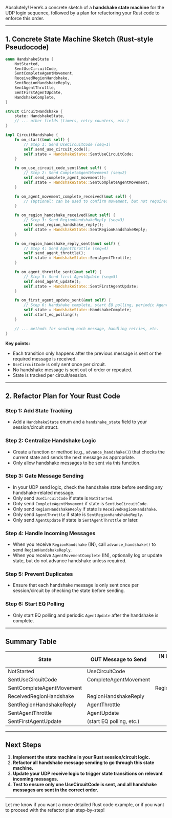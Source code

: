 Absolutely! Here’s a concrete sketch of a **handshake state machine** for the UDP login sequence, followed by a plan for refactoring your Rust code to enforce this order.

---

## 1. **Concrete State Machine Sketch (Rust-style Pseudocode)**

```rust
enum HandshakeState {
    NotStarted,
    SentUseCircuitCode,
    SentCompleteAgentMovement,
    ReceivedRegionHandshake,
    SentRegionHandshakeReply,
    SentAgentThrottle,
    SentFirstAgentUpdate,
    HandshakeComplete,
}

struct CircuitHandshake {
    state: HandshakeState,
    // ... other fields (timers, retry counters, etc.)
}

impl CircuitHandshake {
    fn on_start(&mut self) {
        // Step 1: Send UseCircuitCode (seq=1)
        self.send_use_circuit_code();
        self.state = HandshakeState::SentUseCircuitCode;
    }

    fn on_use_circuit_code_sent(&mut self) {
        // Step 2: Send CompleteAgentMovement (seq=2)
        self.send_complete_agent_movement();
        self.state = HandshakeState::SentCompleteAgentMovement;
    }

    fn on_agent_movement_complete_received(&mut self) {
        // (Optional: can be used to confirm movement, but not required for next step)
    }

    fn on_region_handshake_received(&mut self) {
        // Step 3: Send RegionHandshakeReply (seq=3)
        self.send_region_handshake_reply();
        self.state = HandshakeState::SentRegionHandshakeReply;
    }

    fn on_region_handshake_reply_sent(&mut self) {
        // Step 4: Send AgentThrottle (seq=4)
        self.send_agent_throttle();
        self.state = HandshakeState::SentAgentThrottle;
    }

    fn on_agent_throttle_sent(&mut self) {
        // Step 5: Send first AgentUpdate (seq=5)
        self.send_agent_update();
        self.state = HandshakeState::SentFirstAgentUpdate;
    }

    fn on_first_agent_update_sent(&mut self) {
        // Step 6: Handshake complete, start EQ polling, periodic AgentUpdate, etc.
        self.state = HandshakeState::HandshakeComplete;
        self.start_eq_polling();
    }

    // ... methods for sending each message, handling retries, etc.
}
```

**Key points:**
- Each transition only happens after the previous message is sent or the required message is received.
- `UseCircuitCode` is only sent once per circuit.
- No handshake message is sent out of order or repeated.
- State is tracked per circuit/session.

---

## 2. **Refactor Plan for Your Rust Code**

### **Step 1: Add State Tracking**
- Add a `HandshakeState` enum and a `handshake_state` field to your session/circuit struct.

### **Step 2: Centralize Handshake Logic**
- Create a function or method (e.g., `advance_handshake()`) that checks the current state and sends the next message as appropriate.
- Only allow handshake messages to be sent via this function.

### **Step 3: Gate Message Sending**
- In your UDP send logic, check the handshake state before sending any handshake-related message.
- Only send `UseCircuitCode` if state is `NotStarted`.
- Only send `CompleteAgentMovement` if state is `SentUseCircuitCode`.
- Only send `RegionHandshakeReply` if state is `ReceivedRegionHandshake`.
- Only send `AgentThrottle` if state is `SentRegionHandshakeReply`.
- Only send `AgentUpdate` if state is `SentAgentThrottle` or later.

### **Step 4: Handle Incoming Messages**
- When you receive `RegionHandshake` (IN), call `advance_handshake()` to send `RegionHandshakeReply`.
- When you receive `AgentMovementComplete` (IN), optionally log or update state, but do not advance handshake unless required.

### **Step 5: Prevent Duplicates**
- Ensure that each handshake message is only sent once per session/circuit by checking the state before sending.

### **Step 6: Start EQ Polling**
- Only start EQ polling and periodic `AgentUpdate` after the handshake is complete.

---

## **Summary Table**

| State                        | OUT Message to Send         | IN Message to Wait For         | Next State                       |
|------------------------------|-----------------------------|--------------------------------|-----------------------------------|
| NotStarted                   | UseCircuitCode              |                                | SentUseCircuitCode                |
| SentUseCircuitCode           | CompleteAgentMovement       |                                | SentCompleteAgentMovement         |
| SentCompleteAgentMovement    |                             | RegionHandshake                | ReceivedRegionHandshake           |
| ReceivedRegionHandshake      | RegionHandshakeReply        |                                | SentRegionHandshakeReply          |
| SentRegionHandshakeReply     | AgentThrottle               |                                | SentAgentThrottle                 |
| SentAgentThrottle            | AgentUpdate                 |                                | SentFirstAgentUpdate              |
| SentFirstAgentUpdate         | (start EQ polling, etc.)    |                                | HandshakeComplete                 |

---

## **Next Steps**

1. **Implement the state machine in your Rust session/circuit logic.**
2. **Refactor all handshake message sending to go through this state machine.**
3. **Update your UDP receive logic to trigger state transitions on relevant incoming messages.**
4. **Test to ensure only one UseCircuitCode is sent, and all handshake messages are sent in the correct order.**

---

Let me know if you want a more detailed Rust code example, or if you want to proceed with the refactor plan step-by-step!